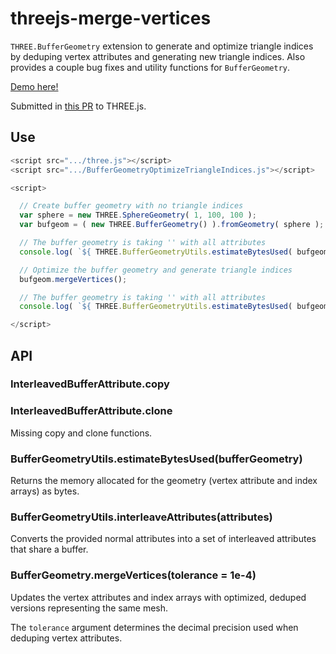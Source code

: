 # threejs-merge-vertices
`THREE.BufferGeometry` extension to generate and optimize triangle indices by deduping vertex attributes and generating new triangle indices. Also provides a couple bug fixes and utility functions for `BufferGeometry`.

[Demo here!](https://gkjohnson.github.io/threejs-contributions/mergeVertices/index.html)

Submitted in [this PR](https://github.com/mrdoob/three.js/pull/14116) to THREE.js.

## Use

```js
<script src=".../three.js"></script>
<script src=".../BufferGeometryOptimizeTriangleIndices.js"></script>

<script>

  // Create buffer geometry with no triangle indices
  var sphere = new THREE.SphereGeometry( 1, 100, 100 );
  var bufgeom = ( new THREE.BufferGeometry() ).fromGeometry( sphere );

  // The buffer geometry is taking '' with all attributes
  console.log( `${ THREE.BufferGeometryUtils.estimateBytesUsed( bufgeom ) * 1000 }kb` );

  // Optimize the buffer geometry and generate triangle indices
  bufgeom.mergeVertices();

  // The buffer geometry is taking '' with all attributes
  console.log( `${ THREE.BufferGeometryUtils.estimateBytesUsed( bufgeom ) * 1000 }kb` );

</script>
```

## API
### InterleavedBufferAttribute.copy
### InterleavedBufferAttribute.clone

Missing copy and clone functions.

### BufferGeometryUtils.estimateBytesUsed(bufferGeometry)

Returns the memory allocated for the geometry (vertex attribute and index arrays) as bytes.

### BufferGeometryUtils.interleaveAttributes(attributes)

Converts the provided normal attributes into a set of interleaved attributes that share a buffer.

### BufferGeometry.mergeVertices(tolerance = 1e-4)

Updates the vertex attributes and index arrays with optimized, deduped versions representing the same mesh.

The `tolerance` argument determines the decimal precision used when deduping vertex attributes.
